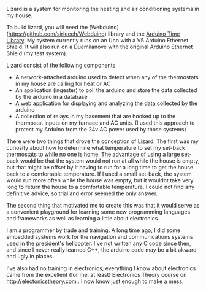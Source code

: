 Lizard is a system for monitoring the heating and air conditioning systems in my house.  

To build lizard, you will need the [Webduino] (https://github.com/sirleech/Webduino) library and the 
[Arduino Time Library](http://www.arduino.cc/playground/Code/Time).  My system currently runs on an Uno with 
a V5 Arduino Ethernet Shield.  It will also run on a Duemilanove with the original Arduino Ethernet Shield (my test system).

Lizard consist of the following components

 *    A network-attached arduino used to detect when any of the thermostats in my house are calling for heat or AC
 *    An application (ingester) to poll the arduino and store the data collected by the arduino in a database
 *    A web application for displaying and analyzing the data collected by the arduino
 *    A collection of relays in my basement that are hooked up to the thermostat inputs on my furnace and AC units.
      (I used this approach to protect my Arduino from the 24v AC power used by those systems)

There were two things that drove the conception of Lizard.  The first was my curiosity about how to determine 
what temperature to set my set-back thermostats to while no one is home.  The advantage of using a large set-back 
would be that the system would not run at all while the house is empty, but that might be offset by it having to 
run for a long time to get the house back to a comfortable temperature.  If I used a small set-back, the system 
would run more often while the house was empty, but it wouldnt take very long to return the house to a comfortable 
temperature.  I could not find any definitive advice, so trial and error seemed the only answer.

The second thing that motivated me to create this was that it would serve as a convenient playground for learning
some new programming languages and frameworks as well as learning a little about electronics.  

I am a programmer by trade and training.  A long time ago, I did some embedded systems work for the 
navigation and communications systems used in the president's helicopter.  I've not written any C code
since then, and since I never really learned C++, the arduino code may be a bit akward and ugly in places.

I've also had no training in electronics; everything I know about electronics came from the excellent (for me, at least)
Electronics Theory course on http://electonicstheory.com . I now know just enough to make a mess.


